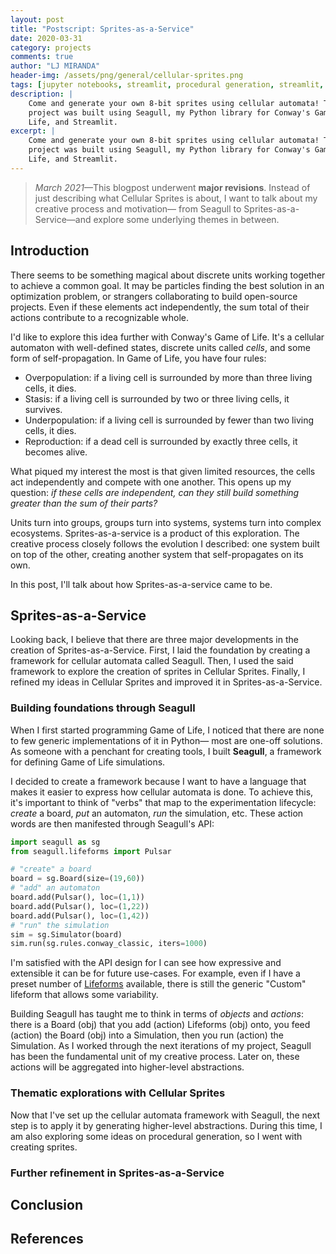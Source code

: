 ```yaml
---
layout: post
title: "Postscript: Sprites-as-a-Service"
date: 2020-03-31
category: projects
comments: true
author: "LJ MIRANDA"
header-img: /assets/png/general/cellular-sprites.png
tags: [jupyter notebooks, streamlit, procedural generation, streamlit, seagull, cellular automata, pixel art, 8-bit, sprites]
description: |
    Come and generate your own 8-bit sprites using cellular automata! This
    project was built using Seagull, my Python library for Conway's Game of
    Life, and Streamlit.
excerpt: |
    Come and generate your own 8-bit sprites using cellular automata! This
    project was built using Seagull, my Python library for Conway's Game of
    Life, and Streamlit.
---
```


> *March 2021*&mdash;This blogpost underwent **major revisions**. Instead of just describing what
> Cellular Sprites is about, I want to talk about my creative process and
> motivation&mdash; from Seagull to Sprites-as-a-Service&mdash;and explore some
> underlying themes in between.

## Introduction

There seems to be something magical about discrete units working together to
achieve a common goal. It may be particles finding the best solution in an
optimization problem, or strangers collaborating to build open-source projects.
Even if these elements act independently, the sum total of their actions
contribute to a recognizable whole.

<!-- TODO: ASSETS maybe GIF of particles from pyswarms, and open-source stuff -->

I'd like to explore this idea further with Conway's Game of Life. It's a
cellular automaton with well-defined states, discrete units called *cells*, and
some form of self-propagation. In Game of Life, you have four rules:
* Overpopulation: if a living cell is surrounded by more than three living cells, it dies.
* Stasis: if a living cell is surrounded by two or three living cells, it survives.
* Underpopulation: if a living cell is surrounded by fewer than two living cells, it dies.
* Reproduction: if a dead cell is surrounded by exactly three cells, it becomes alive.

<!-- TODO: CITE cite jakevdp blogpost -->

What piqued my interest the most is that given limited resources, the cells act
independently and compete with one another. This opens up my question: *if
these cells are independent, can they still build something greater than the
sum of their parts?*

Units turn into groups, groups turn into systems, systems turn into complex
ecosystems. Sprites-as-a-service is a product of this exploration. The creative
process closely follows the evolution I described: one system built on top of
the other, creating another system that self-propagates on its own. 

<!-- TODO: hierarchy and abstraction?? -->

In this post, I'll talk about how Sprites-as-a-service came to be. 

## Sprites-as-a-Service

Looking back, I believe that there are three major developments in the creation
of Sprites-as-a-Service. First, I laid the foundation by creating a framework
for cellular automata called Seagull. Then, I used the said framework to
explore the creation of sprites in Cellular Sprites. Finally, I refined my
ideas in Cellular Sprites and improved it in Sprites-as-a-Service.

<!-- TODO: show logos and maybe changes in UI -->


### Building foundations through Seagull

When I first started programming Game of Life, I noticed that there are none to
few generic implementations of it in Python&mdash; most are one-off solutions.
As someone with a penchant for creating tools, I built **Seagull**, a
framework for defining Game of Life simulations. 

I decided to create a framework because I want to have a language that makes it
easier to express how cellular automata is done. To achieve this, it's
important to think of "verbs" that map to the experimentation lifecycle:
*create* a board, *put* an automaton, *run* the simulation, etc. These action
words are then manifested through Seagull's API:

```python
import seagull as sg
from seagull.lifeforms import Pulsar

# "create" a board
board = sg.Board(size=(19,60))
# "add" an automaton
board.add(Pulsar(), loc=(1,1))
board.add(Pulsar(), loc=(1,22))
board.add(Pulsar(), loc=(1,42))
# "run" the simulation
sim = sg.Simulator(board)
sim.run(sg.rules.conway_classic, iters=1000)
```

<!-- TODO: show output of the code here -->

I'm satisfied with the API design for I can see how expressive and extensible
it can be for future use-cases. For example, even if I have a preset number of
[Lifeforms](https://pyseagull.readthedocs.io/en/latest/api/seagull.lifeforms.html)
available, there is still the generic "Custom" lifeform that allows some variability.

Building Seagull has taught me to think in terms of *objects* and
*actions*: there is a Board (obj) that you add (action) Lifeforms (obj) onto,
you feed (action) the Board (obj) into a Simulation, then you run (action) the
Simulation. As I worked through the next iterations of my project, Seagull has
been the fundamental unit of my creative process. Later on, these actions will
be aggregated into higher-level abstractions. 

<!-- TODO: illustration of adding something on the board, not pixelated! use inkscape
-->

### Thematic explorations with Cellular Sprites

Now that I've set up the cellular automata framework with Seagull, the next
step is to apply it by generating higher-level abstractions. During this time,
I am also exploring some ideas on procedural generation, so I went with creating sprites.

<!-- 
I know that I want interactivity and variability.
-->

<!-- THEME: reusing these components to achieve a goal -->
<!-- show things that didn't work: weird color scheme -->
<!-- show things that worked -->
<!-- i want to express variability, self-generation -->
<!-- inspiration from sprator -->
<!-- discuss the algorithm -->
<!-- use of gradient for coloring -->
<!-- using streamlit -->

### Further refinement in Sprites-as-a-Service

<!--
Sprites as a service as a refinement of cellular sprites
- Not just using streamlit, i'm using a dedicated frontend
- More attuned to its brand and packaging
-->


## Conclusion

<!--
I admit that surfacing these themes were done in retrospect. I'm not fully
conscious of this eventual goal when building sprites-as-a-service. Connecting
dots in a line, etc.


maybe talk a bit about procgen art.
-->





<!--
<iframe src="https://cellular-sprites.herokuapp.com" width="700" height="600">
  <p>Your browser does not support iframes.</p>
</iframe>
-->

## References

